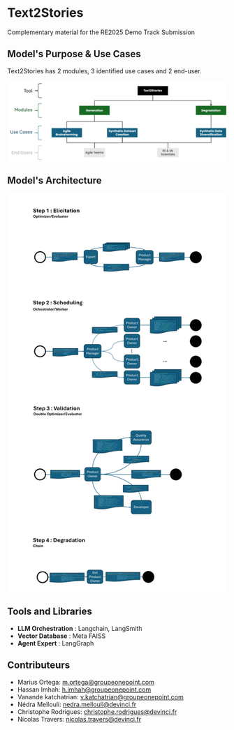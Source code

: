 # Text2Stories

Complementary material for the RE2025 Demo Track Submission

## Model's Purpose & Use Cases

Text2Stories has 2 modules, 3 identified use cases and 2 end-user.

![Text2Stories Purpose](images/purpose.png)

## Model's Architecture

![Text2Stories Architecture](images/Text2Stories.png)

## Tools and Libraries

- **LLM Orchestration** : Langchain, LangSmith
- **Vector Database** : Meta FAISS
- **Agent Expert** : LangGraph

## Contributeurs

- Marius Ortega: m.ortega@groupeonepoint.com
- Hassan Imhah: h.imhah@groupeonepoint.com
- Vanande katchatrian: v.katchatrian@groupeonepoint.com
- Nédra Mellouli: nedra.mellouli@devinci.fr
- Christophe Rodrigues: christophe.rodrigues@devinci.fr
- Nicolas Travers: nicolas.travers@devinci.fr